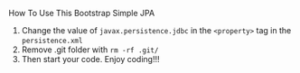 How To Use This Bootstrap Simple JPA
1. Change the value of `javax.persistence.jdbc` in the `<property>` tag in the `persistence.xml`
2. Remove .git folder with `rm -rf .git/`
3. Then start your code. Enjoy coding!!!
